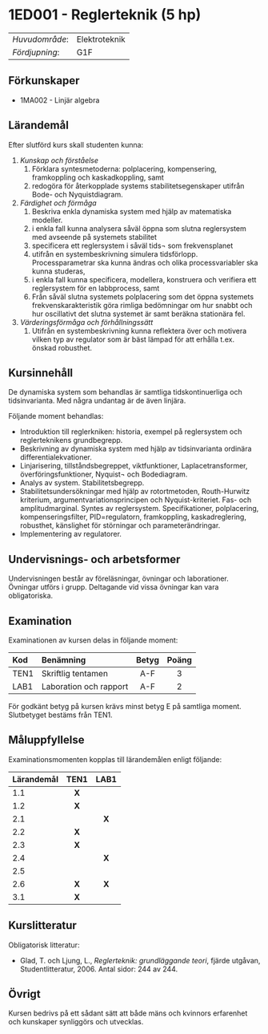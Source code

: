# 1ED001 -  Reglerteknik  (5 hp)

|     |     |
| --- | --- | 
| *Huvudområde*: | Elektroteknik | 
| *Fördjupning*: | G1F | 

## Förkunskaper

- 1MA002 - Linjär algebra

## Lärandemål

Efter slutförd kurs skall studenten kunna:

1. *Kunskap och förståelse*
    1. Förklara syntesmetoderna: polplacering, kompensering, framkoppling och kaskadkoppling, samt
    2. redogöra för återkopplade systems stabilitetsegenskaper utifrån Bode- och Nyquistdiagram.
2. *Färdighet och förmåga*
    1. Beskriva enkla dynamiska system med hjälp av matematiska modeller.
    2. i enkla fall kunna analysera såväl öppna som slutna reglersystem med avseende på systemets stabilitet
    3. specificera ett reglersystem i såväl tids¬ som frekvensplanet
    4. utifrån en systembeskrivning simulera tidsförlopp. Processparametrar ska kunna ändras och olika processvariabler ska kunna studeras,
    5. i enkla fall kunna specificera, modellera, konstruera och verifiera ett reglersystem för en labbprocess, samt
    6. Från såväl slutna systemets polplacering som det öppna systemets frekvenskarakteristik göra rimliga bedömningar om hur snabbt och hur oscillativt det slutna systemet är samt beräkna stationära fel.
3. *Värderingsförmåga och förhållningssätt*
    1. Utifrån en systembeskrivning kunna reflektera över och motivera vilken typ av regulator som är bäst lämpad för att erhålla t.ex. önskad robusthet.

## Kursinnehåll

De dynamiska system som behandlas är samtliga tidskontinuerliga och tidsinvarianta. Med några undantag är de även linjära.

Följande moment behandlas:

- Introduktion till reglerkniken: historia, exempel på reglersystem och reglerteknikens grundbegrepp.
- Beskrivning av dynamiska system med hjälp av tidsinvarianta ordinära differentialekvationer.
- Linjarisering, tillståndsbegreppet, viktfunktioner, Laplacetransformer, överföringsfunktioner, Nyquist¬ och Bodediagram.
- Analys av system. Stabilitetsbegrepp.
- Stabilitetsundersökningar med hjälp av rotortmetoden, Routh-Hurwitz kriterium, argumentvariationsprincipen och Nyquist-kriteriet. Fas- och amplitudmarginal. Syntes av reglersystem. Specifikationer, polplacering, kompenseringsfilter, PID=regulatorn, framkoppling, kaskadreglering, robusthet, känslighet för störningar och parameterändringar.
- Implementering av regulatorer.

## Undervisnings- och arbetsformer

Undervisningen består av föreläsningar, övningar och laborationer. Övningar utförs i grupp. Deltagande vid vissa övningar kan vara obligatoriska.

## Examination

Examinationen av kursen delas in följande moment:

| Kod  | Benämning              | Betyg | Poäng |  
| :--- | :--------------------  | :---: | :---: |  
| TEN1 | Skriftlig tentamen     | A-F   | 3     |  
| LAB1 | Laboration och rapport | A-F   | 2     |  

För godkänt betyg på kursen krävs minst betyg E på samtliga moment. Slutbetyget bestäms från TEN1.

## Måluppfyllelse

Examinationsmomenten kopplas till lärandemålen enligt följande:

| Lärandemål | TEN1  | LAB1  |
| :--------- | :---: | :---: |
| 1.1        | **X** |       |
| 1.2        | **X** |       |
| 2.1        |       | **X** |
| 2.2        | **X** |       |
| 2.3        | **X** |       |
| 2.4        |       | **X** |
| 2.5        |       |       |
| 2.6        | **X** | **X** |
| 3.1        | **X** |       |

## Kurslitteratur

Obligatorisk litteratur:

- Glad, T. och Ljung, L., *Reglerteknik: grundläggande teori*, fjärde utgåvan, Studentlitteratur, 2006. Antal sidor: 244 av 244.

## Övrigt

Kursen bedrivs på ett sådant sätt att både mäns och kvinnors erfarenhet och kunskaper synliggörs och utvecklas.
